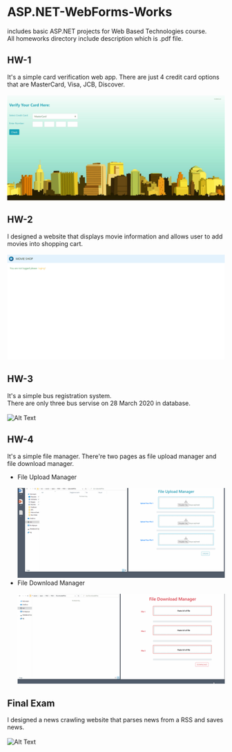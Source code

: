 # ASP.NET-WebForms-Works
includes basic ASP.NET projects for Web Based Technologies course. <br>
All homeworks directory include description which is .pdf file.<br>

## HW-1 
It's a simple card verification web app. There are just 4 credit card options that are MasterCard, Visa, JCB, Discover. <br><br>
![Alt Text](https://github.com/nursultanbolel/ASP.NET-WebForms-Works/blob/master/gifs/hw1Gif.gif)

## HW-2
I designed a website that displays movie information and allows user to add movies into shopping cart.<br><br>
![Alt Text](https://github.com/nursultanbolel/ASP.NET-WebForms-Works/blob/master/gifs/hw2Gif.gif)

## HW-3
It's a simple bus registration system. <br>
There are only three bus servise on 28 March 2020 in database.<br><br>
![Alt Text](https://github.com/nursultanbolel/ASP.NET-WebForms-Works/blob/master/gifs/hw3Gif.gif)

## HW-4
It's a simple file manager. There're two pages as file upload manager and file download manager. <br>
 - File Upload Manager <br><br>
![Alt Text](https://github.com/nursultanbolel/ASP.NET-WebForms-Works/blob/master/gifs/hw4-fileUploading.gif)
 - File Download Manager <br><br>
![Alt Text](https://github.com/nursultanbolel/ASP.NET-WebForms-Works/blob/master/gifs/hw4-fileDownloading.gif)

## Final Exam
I designed a news crawling website that parses news from a RSS and saves news. <br><br>
![Alt Text](https://github.com/nursultanbolel/ASP.NET-WebForms-Works/blob/master/gifs/finalExamGif.gif)
